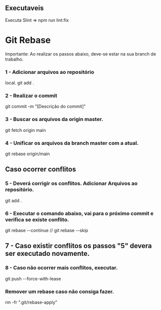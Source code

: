 ## Executaveis 

Executa Slint => npm run lint:fix

# Git Rebase

Importante: Ao realizar os passos abaixo, deve-se estar na sua branch de trabalho.

### 1 - Adicionar arquivos ao repositório
 local. git add .

### 2 - Realizar o commit 
git commit -m "[Descrição do commit]"


### 3 - Buscar os arquivos da origin master. 
git fetch origin main

### 4 - Unificar os arquivos da branch master com a atual. 
git rebase origin/main

## Caso ocorrer conflitos
### 5 - Deverá corrigir os conflitos. Adicionar Arquivos ao repositório.
git add .

### 6 - Executar o comando abaixo, vai para o próximo commit e verifica se existe conflito.
git rebase --continue // git rebase --skip

## 7 - Caso existir conflitos os passos "5" devera ser executado novamente.

### 8 - Caso não ocorrer mais conflitos, executar.
git push --force-with-lease

### Remover um rebase caso não consiga fazer.
rm -fr ".git/rebase-apply"
